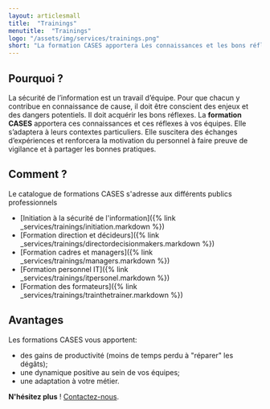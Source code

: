 ```yaml
---
layout: articlesmall
title:  "Trainings"
menutitle:  "Trainings"
logo: "/assets/img/services/trainings.png"
short: "La formation CASES apportera Les connaissances et les bons réflexes en matière de sécurité adaptés à vos équipes"
---
```

## Pourquoi ?
La sécurité de l’information est un travail d’équipe. Pour que chacun y contribue en connaissance de cause, il doit être conscient des enjeux et des dangers potentiels. Il doit acquérir les bons réflexes.
La **formation CASES** apportera ces connaissances et ces réflexes à vos équipes. Elle s’adaptera à leurs contextes particuliers. Elle suscitera des échanges d’expériences et renforcera la motivation du personnel à faire preuve de vigilance et à partager les bonnes pratiques.


## Comment ?
Le catalogue de formations CASES s'adresse aux différents publics professionnels

* [Initiation à la sécurité de l'information]({% link _services/trainings/initiation.markdown %})
* [Formation direction et décideurs]({% link _services/trainings/directordecisionmakers.markdown %})
* [Formation cadres et managers]({% link _services/trainings/managers.markdown %})
* [Formation personnel IT]({% link _services/trainings/itpersonel.markdown %})
* [Formation des formateurs]({% link _services/trainings/trainthetrainer.markdown %})


## Avantages
Les formations CASES vous apportent:

* des gains de productivité (moins de temps perdu à "réparer" les dégâts);
* une dynamique positive au sein de vos équipes;
* une adaptation à votre métier.

**N'hésitez plus** ! [Contactez-nous](mailto:info@cases.lu?subject=Formations%20CASES).
